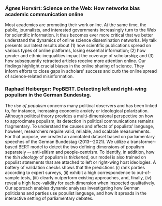 ### Ágnes Horvárt: Science on the Web: How networks bias academic communication online

Most academics are promoting their work online. At the same time, the public, journalists, and interested governments increasingly turn to the Web for scientific information. It thus becomes ever more critical that we better understand the dynamics of online science dissemination networks. My talk presents our latest results about (1) how scientific publications spread on various types of online platforms, losing essential information; (2) how gender and ethnic inequalities impact the coverage of scholarship; and (3) how subsequently retracted articles receive more attention online. Our findings highlight crucial biases in the online sharing of science. They inform efforts to close gaps in scholars' success and curb the online spread of science-related misinformation.

### Raphael Heiberger: PopBERT. Detecting left and right-wing populism in the German Bundestag.

The *rise of populism* concerns many political observers and has been linked to, for instance, increasing economic anxiety or ideological polarization.
Although political theory provides a multi-dimensional perspective on how to approximate populism, its detection in political communications remains fragmentary.
To understand the causes and effects of populists' language, however, researchers require valid, reliable, and scalable measurements.
For that purpose, we created an annotated dataset based on parliamentary speeches of the German Bundestag (2013--2021).
We utilize a transformer-based BERT model to detect the two defining dimensions of populism separately -- anti-elitism and people-centrism.
To identify, in addition, how the *thin ideology* of populism is *thickened*, our model is also trained on populist statements that are attached to left or right-wing host ideologies.
A battery of validation checks shows that the predictions (i) rank parties according to expert surveys, (ii) exhibit a high correspondence to out-of-sample tests, (iii) clearly outperform existing approaches, and, finally, (iv) reveal a high face-validity for each dimension when inspected qualitatively.
Our approach enables dynamic analyses investigating how German politicians and parties use populist language, and how it spreads in the interactive setting of parliamentary debates.
